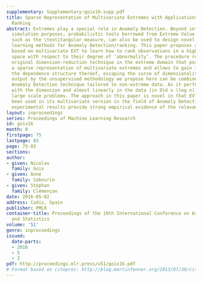 ```yaml
---
supplementary: Supplementary:goix16-supp.pdf
title: Sparse Representation of Multivariate Extremes with Applications to Anomaly
  Ranking
abstract: Extremes play a special role in Anomaly Detection. Beyond inference and
  simulation purposes, probabilistic tools borrowed from Extreme Value Theory (EVT),
  such as the \textitangular measure, can also be used to design novel statistical
  learning methods for Anomaly Detection/ranking. This paper proposes a new algorithm
  based on multivariate EVT to learn how to rank observations in a high dimensional
  space with respect to their degree of ‘abnormality’. The procedure relies on an
  original dimension-reduction technique in the extreme domain that possibly produces
  a sparse representation of multivariate extremes and allows to gain insight into
  the dependence structure thereof, escaping the curse of dimensionality. The representation
  output by the unsupervised methodology we propose here can be combined with any
  Anomaly Detection technique tailored to non-extreme data. As it performs linearly
  with the dimension and almost linearly in the data (in O(d n \log n)), it fits to
  large scale problems. The approach in this paper is novel in that EVT has never
  been used in its multivariate version in the field of Anomaly Detection. Illustrative
  experimental results provide strong empirical evidence of the relevance of our approach.
layout: inproceedings
series: Proceedings of Machine Learning Research
id: goix16
month: 0
firstpage: 75
lastpage: 83
page: 75-83
sections: 
author:
- given: Nicolas
  family: Goix
- given: Anne
  family: Sabourin
- given: Stéphan
  family: Clémençon
date: 2016-05-02
address: Cadiz, Spain
publisher: PMLR
container-title: Proceedings of the 19th International Conference on Artificial Intelligence
  and Statistics
volume: '51'
genre: inproceedings
issued:
  date-parts:
  - 2016
  - 5
  - 2
pdf: http://proceedings.mlr.press/v51/goix16.pdf
# Format based on citeproc: http://blog.martinfenner.org/2013/07/30/citeproc-yaml-for-bibliographies/
---
```

